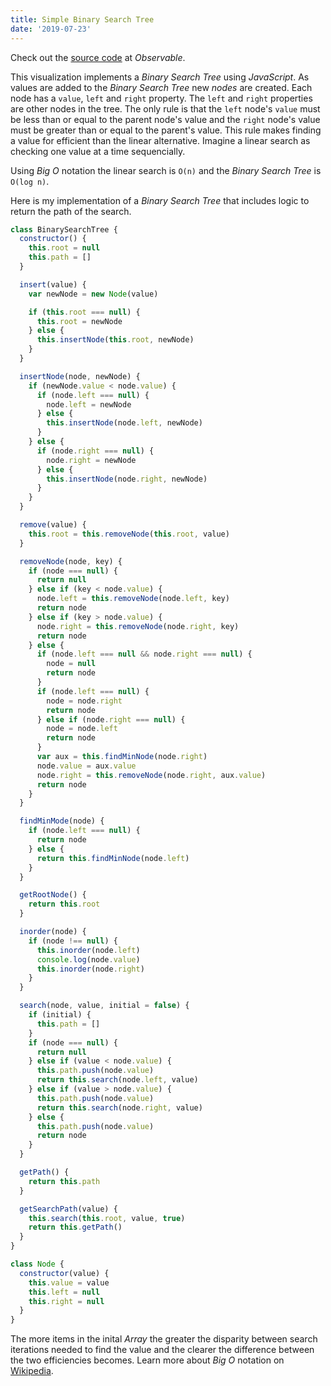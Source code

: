 ```yaml
---
title: Simple Binary Search Tree
date: '2019-07-23'
---
```


Check out the [source code](https://observablehq.com/@benjaminadk/simple-binary-search-tree) at _Observable_.

This visualization implements a _Binary Search Tree_ using _JavaScript_. As values are added to the _Binary Search Tree_ new _nodes_ are created. Each node has a `value`, `left` and `right` property. The `left` and `right` properties are other nodes in the tree. The only rule is that the `left` node's `value` must be less than or equal to the parent node's value and the `right` node's value must be greater than or equal to the parent's value. This rule makes finding a value for efficient than the linear alternative. Imagine a linear search as checking one value at a time sequencially.

Using _Big O_ notation the linear search is `O(n)` and the _Binary Search Tree_ is `O(log n)`.

Here is my implementation of a _Binary Search Tree_ that includes logic to return the path of the search.

```js
class BinarySearchTree {
  constructor() {
    this.root = null
    this.path = []
  }

  insert(value) {
    var newNode = new Node(value)

    if (this.root === null) {
      this.root = newNode
    } else {
      this.insertNode(this.root, newNode)
    }
  }

  insertNode(node, newNode) {
    if (newNode.value < node.value) {
      if (node.left === null) {
        node.left = newNode
      } else {
        this.insertNode(node.left, newNode)
      }
    } else {
      if (node.right === null) {
        node.right = newNode
      } else {
        this.insertNode(node.right, newNode)
      }
    }
  }

  remove(value) {
    this.root = this.removeNode(this.root, value)
  }

  removeNode(node, key) {
    if (node === null) {
      return null
    } else if (key < node.value) {
      node.left = this.removeNode(node.left, key)
      return node
    } else if (key > node.value) {
      node.right = this.removeNode(node.right, key)
      return node
    } else {
      if (node.left === null && node.right === null) {
        node = null
        return node
      }
      if (node.left === null) {
        node = node.right
        return node
      } else if (node.right === null) {
        node = node.left
        return node
      }
      var aux = this.findMinNode(node.right)
      node.value = aux.value
      node.right = this.removeNode(node.right, aux.value)
      return node
    }
  }

  findMinMode(node) {
    if (node.left === null) {
      return node
    } else {
      return this.findMinNode(node.left)
    }
  }

  getRootNode() {
    return this.root
  }

  inorder(node) {
    if (node !== null) {
      this.inorder(node.left)
      console.log(node.value)
      this.inorder(node.right)
    }
  }

  search(node, value, initial = false) {
    if (initial) {
      this.path = []
    }
    if (node === null) {
      return null
    } else if (value < node.value) {
      this.path.push(node.value)
      return this.search(node.left, value)
    } else if (value > node.value) {
      this.path.push(node.value)
      return this.search(node.right, value)
    } else {
      this.path.push(node.value)
      return node
    }
  }

  getPath() {
    return this.path
  }

  getSearchPath(value) {
    this.search(this.root, value, true)
    return this.getPath()
  }
}
```

```js
class Node {
  constructor(value) {
    this.value = value
    this.left = null
    this.right = null
  }
}
```

The more items in the inital _Array_ the greater the disparity between search iterations needed to find the value and the clearer the difference between the two efficiencies becomes. Learn more about _Big O_ notation on [Wikipedia](https://en.wikipedia.org/wiki/Big_O_notation).
